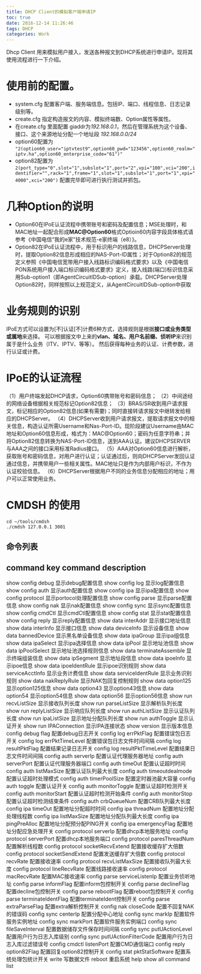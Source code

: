 ```yaml
---
title: DHCP Client的模拟客户端申请IP
toc: true
date: 2016-12-14 11:26:46
tags: DHCP
categories: Work
---
```

Dhcp Client 用来模拟用户接入，发送各种报文到DHCP系统进行申请IP。现将其使用流程进行一下介绍。
<!--more-->
# 使用前的配置。
- system.cfg 配置客户端、服务端信息。包括IP、端口、线程信息、日志记录级别等。
- create.cfg 指定构造报文的内容、模拟终端数、Option属性等属性。
- 在create.cfg 里面配置 giaddr为*192.168.0.1*，然后在管理系统为这个设备、接口、这个来源地址分配一个地址段 *192.168.0.0/24*
- option60配置为 `"2(option60_user="iptvtest9",option60_pwd="123456",option60_realm="iptv.ha",option60_enterprise_code="61")"`
- option82配置为 `2(port_type="0",slot="1",subslot="1",port="2",vpi="100",vci="200",identifier="",rack="1",frame="1",slot="1",subslot="1",port="1",xpi="4000",xci="200")`
 配置完毕即可进行执行测试并抓包。   
# 几种Option的说明
- Option60在IPoE认证流程中携带账号和密码及配置信息；MSE处理时，和MAC地址一起配合形成**MAC@Option60**格式Optioin60内容字段具体格式请参考《中国电信“我的e家”技术规范-e家终端（e8）》。
- Option82在IPoE认证流程中，用于标识用户的线路信息，DHCPServer处理时，提取Option82信息形成相应的NAS-Port-ID属性；对于Option82的规范定义参照《中国电信宽带用户接入线路标识编码格式要求》以及《中国电信PON系统用户接入端口标识编码格式要求》定义，接入线路(端口)标识信息采用Sub-option1（即AgentCircuitIDSub-option）承载。DHCPServer处理Option82时，同样按照以上规范定义，从AgentCircuitIDSub-option中获取
# 业务规则的识别
IPoE方式可以设置为[不]认证[不]计费6种方式，选择规则是根据**接口或业务类型或属地**来选择。
可以根据报文中上来的**vlan、域名、用户名前缀、侦听IP**来识别属于是什么业务（ITV、IPTV、等等）。 
然后获得每种业务的认证、计费参数，进行认证或计费。
# IPoE的认证流程
（1）用户终端发起DHCP请求，Option60携带账号和密码信息；
（2）中间途经的网络设备根据相关规范标记Option82信息；
（3）BRAS/SR收到用户请求报文，标记相应的Option82信息(如果有需要)；同时直接转请求报文中继转发给相应的DHCPServer。
（4）DHCPServer收到用户请求报文，提取请求报文中的相关信息，构造认证所需Username和Nas-Port-ID。现阶段建议Username由MAC地址和Option60信息形成，格式为：MAC@Option60；密码为任意字符串；并将Option82信息转换为NAS-Port-ID信息，送到AAA认证。建议DHCPSERVER与AAA之间的接口采用标准Radius接口。
（5）AAA对Option60信息进行解析，获取账号和密码信息，对用户进行认证；认证通过后，则向DHCPServer发回认证通过信息，并携带用户一些相关属性。MAC地址只是作为内部用户标识，不作为认证校验信息。
（6）DHCPServer根据用户不同的业务信息分配相应的地址；用户可以正常使用业务。
# CMDSH 的使用

	cd ~/tools/cmdsh
	./cmdsh 127.0.0.1 3001
## 命令列表
command key                               command description
-------------------------------------------------------------
show config debug                         显示debug配置信息
show config log                           显示log配置信息
show config auth                          显示auth配置信息
show config ipa                           显示ipa配置信息
show config protocol                      显示portocol处理配置信息
show config parse                         显示parse配置信息
show config nak                           显示nak配置信息
show config sync                          显示sync配置信息
show config cmdCtl                        显示cmdCtl配置信息
show config stat                          显示stat配置信息
show config reply                         显示reply配置信息
show data interAddr                       显示接口地址信息
show data interInfo                       显示接口信息
show data deviceInfo                      显示设备信息
show data bannedDevice                    显示黑名单设备信息
show data ipaGroup                        显示ipa组信息
show data ipaSelect                       显示ipa选择信息
show data ipPool                          显示地址池信息
show data ipPoolSelect                    显示地址池选择规则信息
show data terminateAssemble               显示终端组装信息
show data ipSegment                       显示地址段信息
show data ipoeInfo                        显示ipoe信息
show data ipoeIdentRule                   显示ipoe识别规则
show data serviceAcctInfo                 显示业务计费信息
show data serviceIdentRule                显示业务识别规则
show data nakReplyRule                    显示NAK包回复控制规则
show data option125                       显示option125信息
show data option43                        显示option43信息
show data option54                        显示option54信息
show data option56                        显示option56信息
show run recvListSize                     显示接收队列长度
show run parseListSize                    显示解析队列长度
show run replyListSize                    显示响应队列长度
show run authListSize                     显示认证队列长度
show run ipaListSize                      显示地址分配队列长度
show run authToggle                       显示认证开关
show run IPAConnection                    显示IPA连接状态
show version                              显示版本信息
config debug flag                         配置debug日志开关
config log errPktFlag                     配置错误包日志开关
config log errPktTimeLevel                配置错误包日志文件时间间隔
config log resultPktFlag                  配置结果记录日志开关
config log resultPktTimeLevel             配置结果日志文件时间间隔
config auth serverIp                      配置认证代理服务器地址
config auth serverPort                    配置认证代理服务器端口
config auth timeOut                       配置认证超时时间
config auth listMaxSize                   配置认证队列最大长度
config auth timeoutdealmode               配置认证超时处理模式
config auth timerPoolSize                 配置定时器池最大容量
config auth toggle                        配置认证开关
config auth monitorToggle                 配置认证超时检测开关
config auth monitorStart                  配置认证超时检测开始条件
config auth monitorStop                   配置认证超时检测结束条件
config auth crbQueueNum                   配置CRB队列最大长度
config ipa timeOut                        配置地址分配超时时间
config ipa threadNum                      配置地址分配处理线程数
config ipa listMaxSize                    配置地址分配队列最大长度
config ipa pingPreAlloc                   配置地址分配预分配PING开关
config ipa emergencyFlag                  配置地址分配应急处理开关
config protocol serverIp                  配置dhcp本地服务地址
config protocol serverPort                配置dhcp本地服务端口
config protocol paresThreadNum            配置解析线程数
config protocol socketRecvExtend          配置接收缓存扩大倍数
config protocol socketSendExtend          配置发送缓存扩大倍数
config protocol recvRate                  配置接收速率
config protocol recvListMaxSize           配置接收队列最大长度
config protocol lineRecvRate              配置线路接收速率
config protocol macRecvRate               配置MAC接收速率
config parse serviceListenIp              配置业务侦听地址
config parse informFlag                   配置inform包控制开关
config parse declineFlag                  配置decline包控制开关
config parse rebootFlag                   配置reboot包控制开关
config parse terminateIdentFlag           配置terminateIdent控制开关
config parse extraParseFlag               配置extra解析控制开关
config nak closeCode                      配置不回复NAK的错误码
config sync centerIp                      配置分配中心地址
config sync markIp                        配置软件服务实例地址
config sync markPort                      配置软件服务实例端口
config sync fileSaveInterval              配置数据储存文件保存时间间隔
config sync putUActionLevel               配置用户行为日志入库级别
config sync putUActionFilterCode          配置用户行为日志入库过滤错误号
config cmdctl listenPort                  配置CMD通信端口
config reply option82Flag                 配置回复option82控制开关
config stat pktStatSoftware               配置系统处理包统计开关
write                                     写数据文件
reboot                                    重启系统
help                                      show all command list
